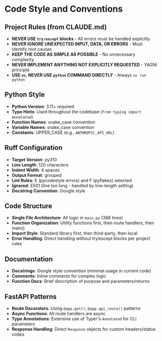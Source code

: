 # Code Style and Conventions

## Project Rules (from CLAUDE.md)
- **NEVER USE `try/except` blocks** - All errors must be handled explicitly
- **NEVER IGNORE UNEXPECTED INPUT, DATA, OR ERRORS** - Must identify root causes
- **KEEP THE CODE AS SIMPLE AS POSSIBLE** - No unnecessary complexity
- **NEVER IMPLEMENT ANYTHING NOT EXPLICITLY REQUESTED** - YAGNI principle
- **USE `uv`, NEVER USE `python` COMMAND DIRECTLY** - Always `uv run python`

## Python Style
- **Python Version**: 3.11+ required
- **Type Hints**: Used throughout the codebase (`from typing import Annotated`)
- **Function Names**: snake_case convention
- **Variable Names**: snake_case convention
- **Constants**: UPPER_CASE (e.g., `ANTHROPIC_API_URL`)

## Ruff Configuration
- **Target Version**: py310
- **Line Length**: 120 characters
- **Indent Width**: 4 spaces
- **Output Format**: grouped
- **Lint Rules**: E (pycodestyle errors) and F (pyflakes) selected
- **Ignored**: E501 (line too long - handled by line-length setting)
- **Docstring Convention**: Google style

## Code Structure
- **Single File Architecture**: All logic in `main.py` (388 lines)
- **Function Organization**: Utility functions first, then route handlers, then main()
- **Import Style**: Standard library first, then third-party, then local
- **Error Handling**: Direct handling without try/except blocks per project rules

## Documentation
- **Docstrings**: Google style convention (minimal usage in current code)
- **Comments**: Inline comments for complex logic
- **Function Docs**: Brief description of purpose and parameters/returns

## FastAPI Patterns
- **Route Decorators**: Using `@app.get()`, `@app.api_route()` patterns
- **Async Functions**: All route handlers are async
- **Type Annotations**: Extensive use of Typer's `Annotated` for CLI parameters
- **Response Handling**: Direct `Response` objects for custom headers/status codes